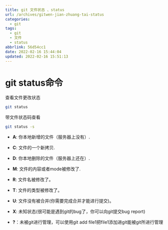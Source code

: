 ```yaml
---
title: git 文件状态 、status
url: /archives/gitwen-jian-zhuang-tai-status
categories:
  - git
tags:
  - git
  - 文件
  - status
abbrlink: 56d54cc1
date: 2022-02-16 15:44:04
updated: 2022-02-16 15:51:13
---
```


# git status命令

查看文件更改状态

```bash
git status
```

带文件状态码查看

```bash
git status -s
```

- **A**: 你本地新增的文件（服务器上没有）.
  
- **C**: 文件的一个新拷贝.
  
- **D**: 你本地删除的文件（服务器上还在）.
  
- **M**: 文件的内容或者mode被修改了.
  
- **R**: 文件名被修改了。
  
- **T**: 文件的类型被修改了。
  
- **U**: 文件没有被合并(你需要完成合并才能进行提交)。
  
- **X**: 未知状态(很可能是遇到git的bug了，你可以向git提交bug report)
  
- **?**：未被git进行管理，可以使用git add file1把file1添加进git能被git所进行管理